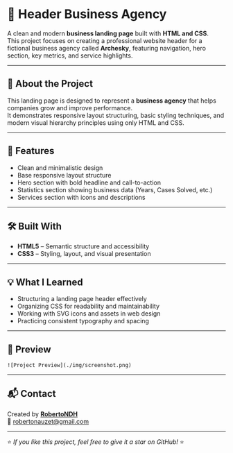 # 🏢 Header Business Agency

A clean and modern **business landing page** built with **HTML and CSS**.  
This project focuses on creating a professional website header for a fictional business agency called **Archesky**, featuring navigation, hero section, key metrics, and service highlights.

---

## 🧠 About the Project

This landing page is designed to represent a **business agency** that helps companies grow and improve performance.  
It demonstrates responsive layout structuring, basic styling techniques, and modern visual hierarchy principles using only HTML and CSS.

---

## 🧩 Features

- Clean and minimalistic design  
- Base responsive layout structure  
- Hero section with bold headline and call-to-action  
- Statistics section showing business data (Years, Cases Solved, etc.)  
- Services section with icons and descriptions  

---

## 🛠️ Built With

- **HTML5** – Semantic structure and accessibility  
- **CSS3** – Styling, layout, and visual presentation  

---

## 💡 What I Learned

- Structuring a landing page header effectively  
- Organizing CSS for readability and maintainability  
- Working with SVG icons and assets in web design  
- Practicing consistent typography and spacing  

---

## 📸 Preview
 
`![Project Preview](./img/screenshot.png)`

---

## 📬 Contact

Created by **[RobertoNDH](https://github.com/RobertoNDH)**  
📧 robertonauzet@gmail.com

---

⭐ *If you like this project, feel free to give it a star on GitHub!* ⭐



